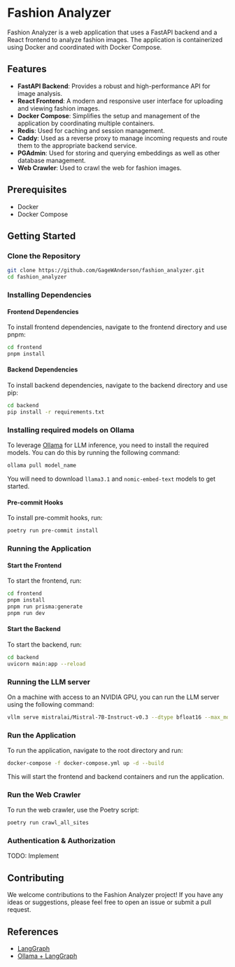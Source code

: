 # Fashion Analyzer
Fashion Analyzer is a web application that uses a FastAPI backend and a React frontend to analyze fashion images. The application is containerized using Docker and coordinated with Docker Compose.

## Features

- **FastAPI Backend**: Provides a robust and high-performance API for image analysis.
- **React Frontend**: A modern and responsive user interface for uploading and viewing fashion images.
- **Docker Compose**: Simplifies the setup and management of the application by coordinating multiple containers.
- **Redis**: Used for caching and session management.
- **Caddy**: Used as a reverse proxy to manage incoming requests and route them to the appropriate backend service.
- **PGAdmin**: Used for storing and querying embeddings as well as other database management.
- **Web Crawler**: Used to crawl the web for fashion images.

## Prerequisites

- Docker
- Docker Compose

## Getting Started

### Clone the Repository
```bash
git clone https://github.com/GageWAnderson/fashion_analyzer.git
cd fashion_analyzer
```

### Installing Dependencies

#### Frontend Dependencies
To install frontend dependencies, navigate to the frontend directory and use pnpm:
```bash
cd frontend
pnpm install
```

#### Backend Dependencies
To install backend dependencies, navigate to the backend directory and use pip:
```bash
cd backend
pip install -r requirements.txt
```

### Installing required models on Ollama
To leverage [Ollama](https://ollama.com/) for LLM inference, you need to install the required models. You can do this by running the following command:
```bash
ollama pull model_name
```
You will need to download `llama3.1` and `nomic-embed-text` models to get started.

#### Pre-commit Hooks
To install pre-commit hooks, run:
```bash
poetry run pre-commit install
```

### Running the Application

#### Start the Frontend
To start the frontend, run:
```bash
cd frontend
pnpm install
pnpm run prisma:generate
pnpm run dev
```

#### Start the Backend
To start the backend, run:
```bash
cd backend
uvicorn main:app --reload
```

### Running the LLM server
On a machine with access to an NVIDIA GPU, you can run the LLM server using the following command:
```bash
vllm serve mistralai/Mistral-7B-Instruct-v0.3 --dtype bfloat16 --max_model_len 4096 --tensor_parallel_size 2
```

### Run the Application
To run the application, navigate to the root directory and run:
```bash
docker-compose -f docker-compose.yml up -d --build
```

This will start the frontend and backend containers and run the application.

### Run the Web Crawler
To run the web crawler, use the Poetry script:
```bash
poetry run crawl_all_sites
```

### Authentication & Authorization
TODO: Implement

## Contributing

We welcome contributions to the Fashion Analyzer project! If you have any ideas or suggestions, please feel free to open an issue or submit a pull request.

## References
- [LangGraph](https://www.langchain.com/langgraph)
- [Ollama + LangGraph](https://www.youtube.com/watch?v=Nfk99Fz8H9k)